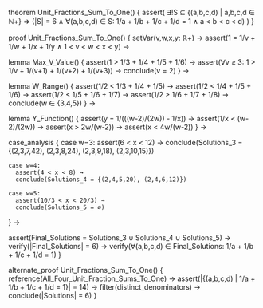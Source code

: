 theorem Unit_Fractions_Sum_To_One() {
  assert(
    ∃!S ⊆ {(a,b,c,d) | a,b,c,d ∈ ℕ+} ⇒ 
    (|S| = 6 ∧ 
     ∀(a,b,c,d) ∈ S: 1/a + 1/b + 1/c + 1/d = 1 ∧
     a < b < c < d)
  )
}

proof Unit_Fractions_Sum_To_One() {
  setVar(v,w,x,y: ℝ+) →
  assert(1 = 1/v + 1/w + 1/x + 1/y ∧ 1 < v < w < x < y) →

  lemma Max_V_Value() {
    assert(1 > 1/3 + 1/4 + 1/5 + 1/6) →
    assert(∀v ≥ 3: 1 > 1/v + 1/(v+1) + 1/(v+2) + 1/(v+3)) →
    conclude(v = 2)
  } →

  lemma W_Range() {
    assert(1/2 < 1/3 + 1/4 + 1/5) →
    assert(1/2 < 1/4 + 1/5 + 1/6) →
    assert(1/2 < 1/5 + 1/6 + 1/7) →
    assert(1/2 > 1/6 + 1/7 + 1/8) →
    conclude(w ∈ {3,4,5})
  } →

  lemma Y_Function() {
    assert(y = 1/(((w-2)/(2w)) - 1/x)) →
    assert(1/x < (w-2)/(2w)) →
    assert(x > 2w/(w-2)) →
    assert(x < 4w/(w-2))
  } →

  case_analysis {
    case w=3:
      assert(6 < x < 12) →
      conclude(Solutions_3 = {(2,3,7,42), (2,3,8,24), (2,3,9,18), (2,3,10,15)})

    case w=4:
      assert(4 < x < 8) →
      conclude(Solutions_4 = {(2,4,5,20), (2,4,6,12)})

    case w=5:
      assert(10/3 < x < 20/3) →
      conclude(Solutions_5 = ∅)
  } →

  assert(Final_Solutions = Solutions_3 ∪ Solutions_4 ∪ Solutions_5) →
  verify(|Final_Solutions| = 6) →
  verify(∀(a,b,c,d) ∈ Final_Solutions: 1/a + 1/b + 1/c + 1/d = 1)
}

alternate_proof Unit_Fractions_Sum_To_One() {
  reference(All_Four_Unit_Fraction_Sums_To_One) →
  assert(|{(a,b,c,d) | 1/a + 1/b + 1/c + 1/d = 1}| = 14) →
  filter(distinct_denominators) →
  conclude(|Solutions| = 6)
}